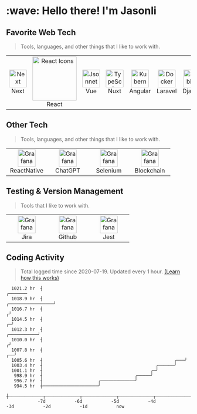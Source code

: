 <h1 align="left" id="macropower-title">:wave: Hello there! I'm Jasonli</h1>


<h2 align="left" id="macropower-tech">Favorite Web Tech</h2>

> Tools, languages, and other things that I like to work with.

<table>
  <tr>
    <td align="center" width="96">
      <a href="#macropower-tech">
        <img src="https://static-00.iconduck.com/assets.00/brand-nextjs-icon-512x512-iz9ba3mc.png" width="48" height="48" alt="Next" />
      </a>
      <br>Next
    </td>
         <td align="center" width="96">
      <a href="#macropower-tech">
      <img src="https://raw.githubusercontent.com/react-icons/react-icons/master/react-icons.svg" width="120" alt="React Icons" style="max-width: 100%; visibility: visible;" data-xblocker="passed" />
      </a>
      <br>React
    </td>
    <td align="center" width="96">
      <a href="#macropower-tech">
        <img src="https://vuejs.org/images/logo.png" width="48" height="48" alt="Jsonnet" />
      </a>
      <br>Vue
    </td>
    <td align="center" width="96">
      <a href="#macropower-tech">
        <img src="https://nuxt.com/assets/design-kit/logo/icon-green.png" width="48" height="48" alt="TypeScript" />
      </a>
      <br>Nuxt
    </td>
    <td align="center" width="96">
      <a href="#macropower-tech" >
        <img src="https://upload.wikimedia.org/wikipedia/commons/thumb/c/cf/Angular_full_color_logo.svg/2048px-Angular_full_color_logo.svg.png" width="48" height="48" alt="Kubernetes" />
      </a>
      <br>Angular
    </td>
    <td align="center" width="96"> 
      <a href="#macropower-tech" >
        <img src="https://upload.wikimedia.org/wikipedia/commons/thumb/9/9a/Laravel.svg/1969px-Laravel.svg.png" width="48" height="48" alt="Docker" />
      </a>
      <br>Laravel
    </td>
    <td align="center"  width="96">
      <a href="#macropower-tech">
        <img src="https://cdn.icon-icons.com/icons2/2107/PNG/512/file_type_django_icon_130645.png" width="48" height="48" alt="Debian" />
      </a>
      <br>Django
    </td>
  </tr>
</table>


<h2 align="left" id="macropower-tech">Other Tech</h2>

> Tools, languages, and other things that I like to work with.

<table>
  <tr>
    <td align="center" width="96">
      <a href="#macropower-tech" >
        <img src="https://www.datocms-assets.com/45470/1631026680-logo-react-native.png" width="48" height="48" alt="Grafana" />
      </a>
      <br>ReactNative
    </td>
    <td align="center" width="96">
      <a href="#macropower-tech" >
        <img src="./img/chatgpt.png" width="48" height="48" alt="Grafana" />
      </a>
      <br>ChatGPT
    </td>
    <td align="center" width="96">
      <a href="#macropower-tech" >
        <img src="https://upload.wikimedia.org/wikipedia/commons/d/d5/Selenium_Logo.png" width="48" height="48" alt="Grafana" />
      </a>
      <br>Selenium
    </td>
    <td align="center" width="96">
      <a href="#macropower-tech" >
        <img src="https://brandslogos.com/wp-content/uploads/images/large/blockchain-logo.png" width="48" height="48" alt="Grafana" />
      </a>
      <br>Blockchain
    </td>
  </tr>
</table>

<h2 align="left" id="macropower-tech">Testing & Version Management</h2>

> Tools that I like to work with.

<table>
  <tr>
    <td align="center" width="96">
      <a href="#macropower-tech" >
        <img src="https://seeklogo.com/images/J/jira-logo-FD39F795A7-seeklogo.com.png" width="48" height="48" alt="Grafana" />
      </a>
      <br>Jira
    </td>
    <td align="center" width="96">
      <a href="#macropower-tech" >
        <img src="https://user-images.githubusercontent.com/72696535/226140405-3bd31f1e-8cbb-4506-99db-1f0abce7c3fe.png" width="48" height="48" alt="Grafana" />
      </a>
      <br>Github
    </td>
    <td align="center" width="96">
      <a href="#macropower-tech" >
        <img src="./img/jest.png" width="48" height="48" alt="Grafana" />
      </a>
      <br>Jest
    </td>
  </tr>
</table>

<h2 align="left">Coding Activity</h2>

> Total logged time since 2020-07-19. Updated every 1 hour. [(Learn how this works)](https://macropower.readthedocs.io/en/latest/#dynamic-ascii-graph)

<!-- prettier-ignore-start -->
<!-- START_SECTION:ascii_graph -->

```
  1021.2 hr  ┤                                                                                           ╭─────── 
  1018.9 hr  ┤                                                                         ╭─────────────────╯        
  1016.7 hr  ┤                                                                        ╭╯                          
  1014.5 hr  ┤                                                                      ╭─╯                           
  1012.3 hr  ┤                                                          ╭───────────╯                             
  1010.0 hr  ┤                                                         ╭╯                                         
  1007.8 hr  ┤                                                      ╭──╯                                          
  1005.6 hr  ┤                                                  ╭───╯                                             
  1003.4 hr  ┤                                           ╭──────╯                                                 
  1001.1 hr  ┤                                         ╭─╯                                                        
   998.9 hr  ┤                                   ╭─────╯                                                          
   996.7 hr  ┤                     ╭─────────────╯                                                                
   994.5 hr  ┼─────────────────────╯                                                                              
             ┼─────────────┬─────────────┬─────────────┬─────────────┬─────────────┬─────────────┬─────────────┤ 
            -7d           -6d           -5d           -4d           -3d           -2d           -1d           now
```

<!-- END_SECTION:ascii_graph -->
<!-- prettier-ignore-end -->

<!-- links -->

[84.51°]: https://github.com/8451 "84.51° Github Home"
[issues page]: https://github.com/MacroPower/MacroPower/issues "MacroPower/issues"
[linkedin]: https://www.linkedin.com/in/colvinjm "Jacob Colvin LinkedIn"
[homelab]: https://github.com/MacroPower/homelab "MacroPower/homelab"
[blog]: https://jacobcolvin.com/posts/ "My Blog"
